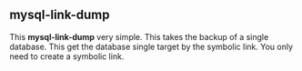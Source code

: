 ## mysql-link-dump

This **mysql-link-dump** very simple. This takes the backup of a single database. This get the database single target by the symbolic link. You only need to create a symbolic link.
